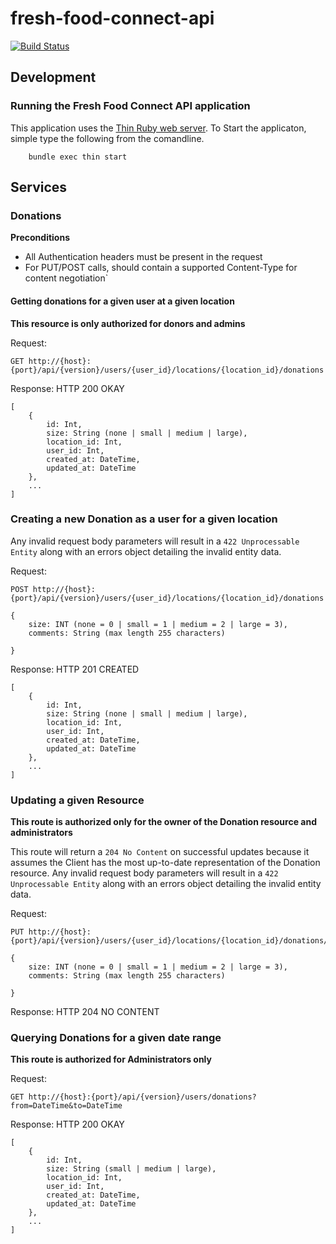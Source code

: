 # fresh-food-connect-api

[![Build Status](https://travis-ci.org/codefordenver/fresh-food-connect-api.svg?branch=master)](https://travis-ci.org/codefordenver/fresh-food-connect-api)



## Development

### Running the Fresh Food Connect API application

This application uses the [Thin Ruby web server](http://code.macournoyer.com/thin/usage/). To Start the applicaton, simple type the following from the comandline.

        bundle exec thin start
        
## Services

### Donations

**Preconditions**
* All Authentication headers must be present in the request
* For PUT/POST calls, should contain a supported Content-Type for content negotiation`

#### Getting donations for a given user at a given location
**This resource is only authorized for donors and admins**

Request:

    GET http://{host}:{port}/api/{version}/users/{user_id}/locations/{location_id}/donations
    
Response:
    HTTP 200 OKAY
    
    [
        {
            id: Int,
            size: String (none | small | medium | large),
            location_id: Int,
            user_id: Int,
            created_at: DateTime,
            updated_at: DateTime
        },
        ...
    ]
    
### Creating a new Donation as a user for a given location

Any invalid request body parameters will result in a `422 Unprocessable Entity` along with an errors object detailing the invalid entity data.

Request:

    POST http://{host}:{port}/api/{version}/users/{user_id}/locations/{location_id}/donations
    
    {
        size: INT (none = 0 | small = 1 | medium = 2 | large = 3),
        comments: String (max length 255 characters)
        
    }
    
 Response:
    HTTP 201 CREATED
    
    [
        {
            id: Int,
            size: String (none | small | medium | large),
            location_id: Int,
            user_id: Int,
            created_at: DateTime,
            updated_at: DateTime
        },
        ...
    ] 
    

### Updating a given Resource
**This route is authorized only for the owner of the Donation resource and administrators**

This route will return a `204 No Content` on successful updates because it assumes the Client has the most up-to-date representation of the Donation resource. Any invalid request body parameters will result in a `422 Unprocessable Entity` along with an errors object detailing the invalid entity data.

Request:

    PUT http://{host}:{port}/api/{version}/users/{user_id}/locations/{location_id}/donations/{id}
    
    {
        size: INT (none = 0 | small = 1 | medium = 2 | large = 3),
        comments: String (max length 255 characters)
        
    }
    
 Response:
    HTTP 204 NO CONTENT
    
### Querying Donations for a given date range
**This route is authorized for Administrators only**

Request:

    GET http://{host}:{port}/api/{version}/users/donations?from=DateTime&to=DateTime
    
Response:
    HTTP 200 OKAY
    
    [
        {
            id: Int,
            size: String (small | medium | large),
            location_id: Int,
            user_id: Int,
            created_at: DateTime,
            updated_at: DateTime
        },
        ...
    ]
